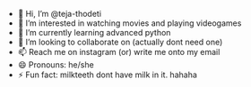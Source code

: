 - 👋 Hi, I’m @teja-thodeti
- 👀 I’m interested in watching movies and playing videogames
- 🌱 I’m currently learning advanced python 
- 💞️ I’m looking to collaborate on (actually dont need one)
- 📫 Reach me on instagram (or) write me onto my email
- 😄 Pronouns: he/she
- ⚡ Fun fact: milkteeth dont have milk in it. hahaha

<!---
teja-thodeti/teja-thodeti is a ✨ special ✨ repository because its `README.md` (this file) appears on your GitHub profile.
You can click the Preview link to take a look at your changes.
--->
